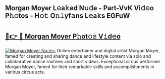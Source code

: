 ## Morgan Moyer L𝚎a𝚔ed N𝚞𝚍e - Part-VvK Vi𝚍𝚎o P𝚑𝚘tos - H𝚘𝚝 O𝚗𝚕yf𝚊ns L𝚎a𝚔s EGFuW

# <h2><a href="http://kfcj56.oniu.top/?m=Morgan+Moyer">🔗👉 🔴 Morgan Moyer P𝚑ot𝚘𝚜 V𝚒d𝚎o</a></h2>

[![Morgan Moyer Nu𝚍e𝚜](https://i.imgur.com/0qMVB7G.gif)](http://kfcj56.oniu.top/?m=Morgan+Moyer)
Online entertainer and digital artist Morgan Moyer, famed for creating and sharing dance and lifestyle content via solo and collaborative dance routines and short videos. Exceptional circus performer Morgan Moyer, famed for their remarkable skills and accomplishments in various circus acts.  
